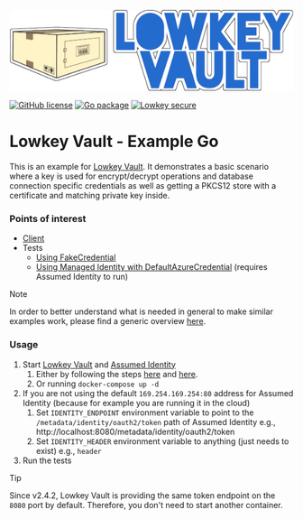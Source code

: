 ![LowkeyVault](https://raw.githubusercontent.com/nagyesta/lowkey-vault/main/.github/assets/LowkeyVault-logo-full.png)

[![GitHub license](https://img.shields.io/github/license/nagyesta/lowkey-vault-example-go?color=informational)](https://raw.githubusercontent.com/nagyesta/lowkey-vault-example-go/main/LICENSE)
[![Go package](https://img.shields.io/github/actions/workflow/status/nagyesta/lowkey-vault-example-go/go.yml?logo=github&branch=main)](https://github.com/nagyesta/lowkey-vault-example-go/actions/workflows/go.yml)
[![Lowkey secure](https://img.shields.io/badge/lowkey-secure-0066CC)](https://github.com/nagyesta/lowkey-vault)

# Lowkey Vault - Example Go

This is an example for [Lowkey Vault](https://github.com/nagyesta/lowkey-vault). It demonstrates a basic scenario where
a key is used for encrypt/decrypt operations and database connection specific credentials as well as getting a PKCS12 
store with a certificate and matching private key inside.

### Points of interest

* [Client](src/lowkey-vault-example.go)
* Tests
  * [Using FakeCredential](src/lowkey-vault-example_test.go)
  * [Using Managed Identity with DefaultAzureCredential](src/lowkey-vault-example_mi_test.go) (requires Assumed Identity to run)

> [!NOTE]
> In order to better understand what is needed in general to make similar examples work, please find a generic overview
[here](https://github.com/nagyesta/lowkey-vault/wiki/Example:-How-can-you-use-Lowkey-Vault-in-your-tests).

### Usage

1. Start [Lowkey Vault](https://github.com/nagyesta/lowkey-vault) and [Assumed Identity](https://github.com/nagyesta/assumed-identity)
   1. Either by following the steps [here](https://github.com/nagyesta/lowkey-vault#quick-start-guide) and [here](https://github.com/nagyesta/assumed-identity#usage).
   2. Or running ```docker-compose up -d```
2. If you are not using the default `169.254.169.254:80` address for Assumed Identity (because for example you are running it in the cloud)
   1. Set ```IDENTITY_ENDPOINT``` environment variable to point to the `/metadata/identity/oauth2/token` path of Assumed Identity e.g., http://localhost:8080/metadata/identity/oauth2/token
   2. Set ```IDENTITY_HEADER``` environment variable to anything (just needs to exist) e.g., `header`
3. Run the tests

> [!TIP]
> Since v2.4.2, Lowkey Vault is providing the same token endpoint on the `8080` port by default. Therefore, you don't need to start another container.
